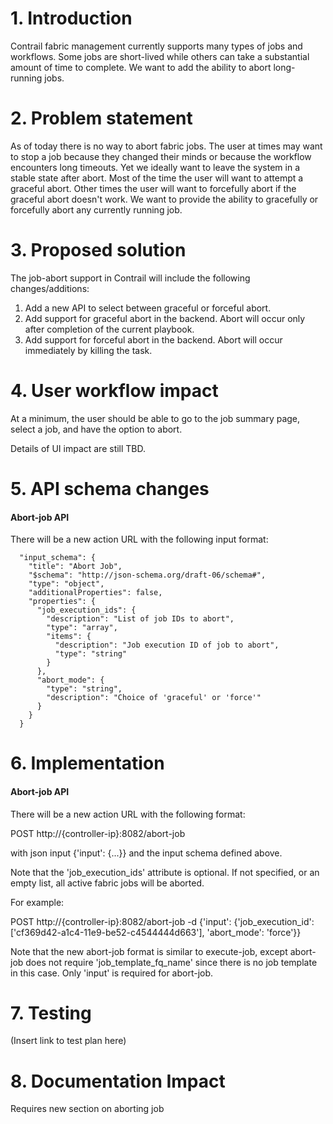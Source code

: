# 1. Introduction
Contrail fabric management currently supports many types of jobs and workflows.
Some jobs are short-lived while others can take a substantial amount of time to complete.
We want to add the ability to abort long-running jobs.

# 2. Problem statement
As of today there is no way to abort fabric jobs. The user at times may want
to stop a job because they changed their minds or because the workflow encounters
long timeouts. Yet we ideally want to leave the system in a stable state after
abort. Most of the time the user will want to attempt a graceful abort.
Other times the user will want to forcefully abort if the graceful abort doesn't work.
We want to provide the ability to gracefully or forcefully abort any currently running job.

# 3. Proposed solution
The job-abort support in Contrail will include the following changes/additions:

1) Add a new API to select between graceful or forceful abort.
2) Add support for graceful abort in the backend. Abort will occur only after
completion of the current playbook.
3) Add support for forceful abort in the backend. Abort will occur immediately
by killing the task.

# 4. User workflow impact
At a minimum, the user should be able to go to the job summary page,
select a job, and have the option to abort.

Details of UI impact are still TBD.

# 5. API schema changes

#### Abort-job API
There will be a new action URL with the following input format:

```
  "input_schema": {
    "title": "Abort Job",
    "$schema": "http://json-schema.org/draft-06/schema#",
    "type": "object",
    "additionalProperties": false,
    "properties": {
      "job_execution_ids": {
        "description": "List of job IDs to abort",
        "type": "array",
        "items": {
          "description": "Job execution ID of job to abort",
          "type": "string"
        }
      },
      "abort_mode": {
        "type": "string",
        "description": "Choice of 'graceful' or 'force'"
      }
    }
  }
```


# 6. Implementation

#### Abort-job API
There will be a new action URL with the following format:

POST http://{controller-ip}:8082/abort-job

with json input {'input': {...}} and the input schema defined above.

Note that the 'job_execution_ids' attribute is optional. If not specified, or an empty list, all active fabric jobs will be aborted.

For example:

POST http://{controller-ip}:8082/abort-job -d {'input': {'job_execution_id': ['cf369d42-a1c4-11e9-be52-c4544444d663'], 'abort_mode': 'force'}}

Note that the new abort-job format is similar to execute-job, except abort-job
does not require 'job_template_fq_name' since there is no job template in this case.
Only 'input' is required for abort-job.

# 7. Testing
(Insert link to test plan here)

# 8. Documentation Impact
Requires new section on aborting job

